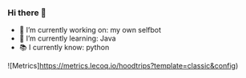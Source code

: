 ### Hi there 👋

- 🔭 I’m currently working on: my own selfbot
- 🌱 I’m currently learning: Java
- 📚 I currently know: python

![Metrics]https://metrics.lecoq.io/hoodtrips?template=classic&config)

